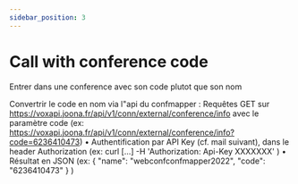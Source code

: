```yaml
---
sidebar_position: 3
---
```


# Call with conference code
Entrer dans une conference avec son code plutot que son nom

Convertrir le code en nom via l"api du confmapper : 
Requêtes GET sur https://voxapi.joona.fr/api/v1/conn/external/conference/info avec le paramètre code
(ex: https://voxapi.joona.fr/api/v1/conn/external/conference/info?code=6236410473)
  •	Authentification par API Key (cf. mail suivant), dans le header Authorization
    (ex: curl [...] -H 'Authorization: Api-Key XXXXXXX' )
  •	Résultat en JSON
    (ex: { "name": "webconfconfmapper2022", "code": "6236410473" } )
